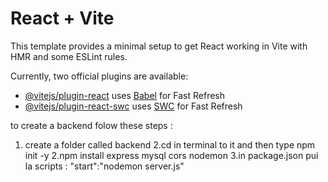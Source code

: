 # React + Vite

This template provides a minimal setup to get React working in Vite with HMR and some ESLint rules.

Currently, two official plugins are available:

- [@vitejs/plugin-react](https://github.com/vitejs/vite-plugin-react/blob/main/packages/plugin-react/README.md) uses [Babel](https://babeljs.io/) for Fast Refresh
- [@vitejs/plugin-react-swc](https://github.com/vitejs/vite-plugin-react-swc) uses [SWC](https://swc.rs/) for Fast Refresh

to create a backend folow these steps :

1. create a folder called backend
   2.cd in terminal to it and then type
   npm init -y
   2.npm install express mysql cors nodemon
   3.in package.json pui la scripts :
   "start":"nodemon server.js"
